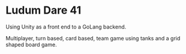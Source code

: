# Ludum Dare 41

Using Unity as a front end to a GoLang backend.

Multiplayer, turn based, card based, team game using tanks and a grid shaped board game.
